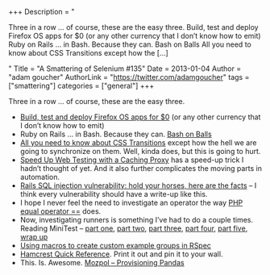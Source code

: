 +++
Description = "<p>Three in a row … of course, these are the easy three. Build, test and deploy Firefox OS apps for $0 (or any other currency that I don’t know how to emit) Ruby on Rails … in Bash. Because they can. Bash on Balls All you need to know about CSS Transitions except how the […]</p>"
Title = "A Smattering of Selenium #135"
Date = 2013-01-04
Author = "adam goucher"
AuthorLink = "https://twitter.com/adamgoucher"
tags = ["smattering"]
categories = ["general"]
+++

<p>Three in a row &#8230; of course, these are the easy three.</p>
<ul>
<li><a href="http://www.theautomatedtester.co.uk/blog/2013/build-test-and-deploy-firefox-os-apps-for-0.html">Build, test and deploy Firefox OS apps for $0</a> (or any other currency that I don&#8217;t know how to emit)</li>
<li>Ruby on Rails &#8230; in Bash. Because they can. <a href="https://github.com/jayferd/balls">Bash on Balls</a></li>
<li><a href="http://blog.alexmaccaw.com/css-transitions">All you need to know about CSS Transitions</a> except how the hell we are going to synchronize on them. Well, kinda does, but this is going to hurt.</li>
<li><a href="http://blog.mogotest.com/2013/01/03/speed-up-web-testing-with-a-caching-proxy/">Speed Up Web Testing with a Caching Proxy</a> has a speed-up trick I hadn&#8217;t thought of yet. And it also further complicates the moving parts in automation.</li>
<li><a href="http://blog.phusion.nl/2013/01/03/rails-sql-injection-vulnerability-hold-your-horses-here-are-the-facts">Rails SQL injection vulnerability: hold your horses, here are the facts</a> &#8211; I think every vulnerability should have a write-up like this.</li>
<li>I hope I never feel the need to investigate an operator the way <a href="http://gynvael.coldwind.pl/?id=492">PHP equal operator ==</a> does.</li>
<li>Now, investigating runners is something I&#8217;ve had to do a couple times. Reading MiniTest &#8211; <a href="http://miningruby.tumblr.com/post/35491370189/reading-minitest-part-one">part one</a>, <a href="http://miningruby.tumblr.com/post/35539339898/reading-minitest-part-two">part two</a>, <a href="http://miningruby.tumblr.com/post/35573292852/reading-minitest-part-three">part three</a>, <a href="http://miningruby.tumblr.com/post/36161852224/reading-minitest-part-four">part four</a>, <a href="http://miningruby.tumblr.com/post/36237556619/reading-minitest-part-five">part five</a>, <a href="http://miningruby.tumblr.com/post/36238889587/reading-minitest-wrap-up">wrap up</a>
<li><a href="http://jorgemanrubia.net/2010/01/16/using-macros-to-create-custom-example-groups-in-rspec/">Using macros to create custom example groups in RSpec</a></li>
<li><a href="http://www.marcphilipp.de/blog/2013/01/02/hamcrest-quick-reference/">Hamcrest Quick Reference</a>. Print it out and pin it to your wall.</li>
<li>This. Is. Awesome. <a href="https://blog.mozilla.org/it/2013/01/04/mozpool/">Mozpol – Provisioning Pandas</a></li>
</ul>


